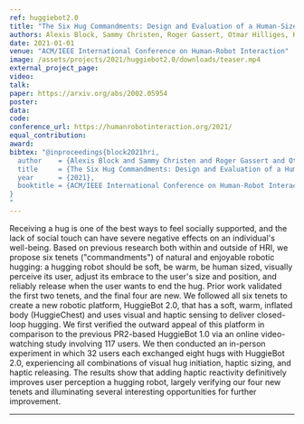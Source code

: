 ```yaml
---
ref: huggiebot2.0
title: "The Six Hug Commandments: Design and Evaluation of a Human-Sized Hugging Robot with Visual and Haptic Perception"
authors: Alexis Block, Sammy Christen, Roger Gassert, Otmar Hilliges, Katherine Kuchenbecker
date: 2021-01-01
venue: "ACM/IEEE International Conference on Human-Robot Interaction"
image: /assets/projects/2021/huggiebot2.0/downloads/teaser.mp4
external_project_page: 
video: 
talk: 
paper: https://arxiv.org/abs/2002.05954
poster: 
data: 
code: 
conference_url: https://humanrobotinteraction.org/2021/
equal_contribution: 
award: 
bibtex: "@inproceedings{block2021hri,
  author    = {Alexis Block and Sammy Christen and Roger Gassert and Otmar Hilliges and Katherine J. Kuchenbecker},
  title     = {The Six Hug Commandments: Design and Evaluation of a Human-Sized Hugging Robot with Visual and Haptic Perception},
  year      = {2021},
  booktitle = {ACM/IEEE International Conference on Human-Robot Interaction}
}
"
---
```

Receiving a hug is one of the best ways to feel socially supported, and the lack of social touch can have severe negative effects on an individual's well-being. Based on previous research both within and outside of HRI, we propose six tenets ("commandments") of natural and enjoyable robotic hugging: a hugging robot should be soft, be warm, be human sized, visually perceive its user, adjust its embrace to the user's size and position, and reliably release when the user wants to end the hug. Prior work validated the first two tenets, and the final four are new. We followed all six tenets to create a new robotic platform, HuggieBot 2.0, that has a soft, warm, inflated body (HuggieChest) and uses visual and haptic sensing to deliver closed-loop hugging. We first verified the outward appeal of this platform in comparison to the previous PR2-based HuggieBot 1.0 via an online video-watching study involving 117 users. We then conducted an in-person experiment in which 32 users each exchanged eight hugs with HuggieBot 2.0, experiencing all combinations of visual hug initiation, haptic sizing, and haptic releasing. The results show that adding haptic reactivity definitively improves user perception a hugging robot, largely verifying our four new tenets and illuminating several interesting opportunities for further improvement.<hr/><br/><br/>
